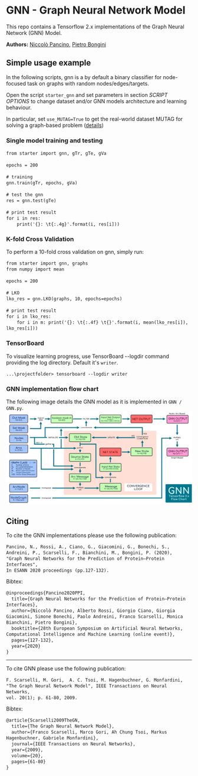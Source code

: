 # GNN - Graph Neural Network Model
This repo contains a Tensorflow 2.x implementations of the Graph Neural Network (GNN) Model.

**Authors:** [Niccolò Pancino](http://sailab.diism.unisi.it/people/niccolo-pancino/), [Pietro Bongini](http://sailab.diism.unisi.it/people/pietro-bongini/)


## Simple usage example
In the following scripts, gnn is a by default a binary classifier for node-focused task on graphs with random nodes/edges/targets.

Open the script `starter_gnn` and set parameters in section *SCRIPT OPTIONS* to change dataset and/or GNN models architecture and learning behaviour.

In particular, set `use_MUTAG=True` to get the real-world dataset MUTAG for solving a graph-based problem ([details](https://github.com/NickDrake117/GNN_tf_2.x/blob/main/MUTAG_raw/Mutagenicity_label_readme.txt))


### Single model training and testing

    from starter import gnn, gTr, gTe, gVa
    
    epochs = 200
    
    # training
    gnn.train(gTr, epochs, gVa)
    
    # test the gnn
    res = gnn.test(gTe)

    # print test result
    for i in res:  
        print('{}: \t{:.4g}'.format(i, res[i]))


### K-fold Cross Validation
To perform a 10-fold cross validation on gnn, simply run:

    from starter import gnn, graphs
    from numpy import mean
    
    epochs = 200
    
    # LKO
    lko_res = gnn.LKO(graphs, 10, epochs=epochs)
    
    # print test result
    for i in lko_res: 
        for i in m: print('{}: \t{:.4f} \t{}'.format(i, mean(lko_res[i]), lko_res[i]))


### TensorBoard
To visualize learning progress, use TensorBoard --logdir command providing the log directory. Default it's `writer`.

    ...\projectfolder> tensorboard --logdir writer
   
   
### GNN implementation flow chart
The following image details the GNN model as it is implemented in `GNN / GNN.py`.
![GNN Convergence Loop](GNN_flow_chart.png)


## Citing
To cite the GNN implementations please use the following publication:

    Pancino, N., Rossi, A., Ciano, G., Giacomini, G., Bonechi, S., Andreini, P., Scarselli, F., Bianchini, M., Bongini, P. (2020),
    "Graph Neural Networks for the Prediction of Protein–Protein Interfaces",
    In ESANN 2020 proceedings (pp.127-132).
    
Bibtex:

    @inproceedings{Pancino2020PPI,
      title={Graph Neural Networks for the Prediction of Protein–Protein Interfaces},
      author={Niccolò Pancino, Alberto Rossi, Giorgio Ciano, Giorgia Giacomini, Simone Bonechi, Paolo Andreini, Franco Scarselli, Monica Bianchini, Pietro Bongini},
      booktitle={28th European Symposium on Artificial Neural Networks, Computational Intelligence and Machine Learning (online event)},
      pages={127-132},
      year={2020}
    }


---------
To cite GNN please use the following publication:

    F. Scarselli, M. Gori,  A. C. Tsoi, M. Hagenbuchner, G. Monfardini, 
    "The Graph Neural Network Model", IEEE Transactions on Neural Networks,
    vol. 20(1); p. 61-80, 2009.
    
Bibtex:

    @article{Scarselli2009TheGN,
      title={The Graph Neural Network Model},
      author={Franco Scarselli, Marco Gori, Ah Chung Tsoi, Markus Hagenbuchner, Gabriele Monfardini},
      journal={IEEE Transactions on Neural Networks},
      year={2009},
      volume={20},
      pages={61-80}
    }
